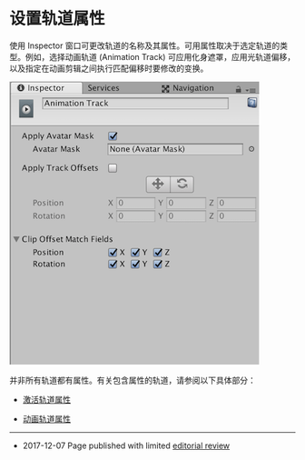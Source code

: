 # 设置轨道属性

使用 Inspector 窗口可更改轨道的名称及其属性。可用属性取决于选定轨道的类型。例如，选择动画轨道 (Animation Track) 可应用化身遮罩，应用光轨道偏移，以及指定在动画剪辑之间执行匹配偏移时要修改的变换。

![在 Timeline Editor 窗口中选择动画轨道 (Animation Track) 时显示的 Inspector 窗口](../uploads/Main/timeline_inspector_animation_track.png)

并非所有轨道都有属性。有关包含属性的轨道，请参阅以下具体部分：

* [激活轨道属性](TimelineActivationTrackProperties.html)

* [动画轨道属性](TimelineAnimationTrackProperties.html)

---
* <span class="page-edit">2017-12-07  Page published with limited [editorial review](DocumentationEditorialReview.html)
</span>

